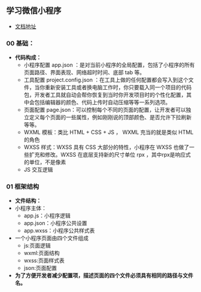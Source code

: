 ## 学习微信小程序
* [文档地址](https://developers.weixin.qq.com/miniprogram/dev/)

### 00 基础：
* **代码构成：**
	* 小程序配置 app.json ：是对当前小程序的全局配置，包括了小程序的所有页面路径、界面表现、网络超时时间、底部 tab 等。
	* 工具配置 project.config.json ：在工具上做的任何配置都会写入到这个文件，当你重新安装工具或者换电脑工作时，你只要载入同一个项目的代码包，开发者工具就自动会帮你恢复到当时你开发项目时的个性化配置，其中会包括编辑器的颜色、代码上传时自动压缩等等一系列选项。
	* 页面配置 page.json：可以控制每个不同的页面的配置，让开发者可以独立定义每个页面的一些属性，例如刚刚说的顶部颜色、是否允许下拉刷新等等。
	* WXML 模板：类比 HTML + CSS + JS ， WXML 充当的就是类似 HTML 的角色
	* WXSS 样式：WXSS 具有 CSS 大部分的特性，小程序在 WXSS 也做了一些扩充和修改。WXSS 在底层支持新的尺寸单位 rpx ，其中rpx是响应式的单位，不是像素
	* JS 交互逻辑

### 01 框架结构
* **文件结构：**
* 小程序主体：
	* app.js：小程序逻辑
	* app.json：小程序公共设置
	* app.wxss：小程序公共样式表
* 一个小程序页面由四个文件组成
	* js:页面逻辑
	* wxml:页面结构
	* wxss:页面样式表
	* json:页面配置
* **为了方便开发者减少配置项，描述页面的四个文件必须具有相同的路径与文件名。**
	
